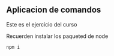 ## Aplicacion de comandos

Este es el ejercicio del curso

Recuerden instalar los paqueted de node

```
npm i
```